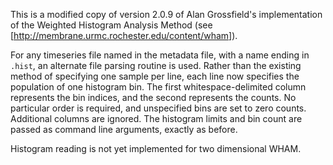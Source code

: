 This is a modified copy of version 2.0.9 of Alan Grossfield's implementation of the Weighted Histogram Analysis Method (see [http://membrane.urmc.rochester.edu/content/wham]).

For any timeseries file named in the metadata file, with a name ending in `.hist`, an alternate file parsing routine is used.  Rather than the existing method of specifying one sample per line, each line now specifies the population of one histogram bin.  The first whitespace-delimited column represents the bin indices, and the second represents the counts.  No particular order is required, and unspecified bins are set to zero counts.  Additional columns are ignored.  The histogram limits and bin count are passed as command line arguments, exactly as before.

Histogram reading is not yet implemented for two dimensional WHAM.
